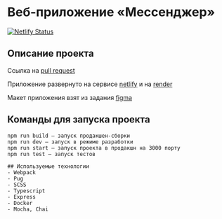#  Веб-приложениe «Мессенджер»

[![Netlify Status](https://api.netlify.com/api/v1/badges/77e9c85e-1911-49ce-8d3b-d8732cbddee7/deploy-status)](https://app.netlify.com/sites/meek-taiyaki-afa351/deploys)

## Описание проекта

Ссылка на [pull request](https://github.com/yugld/middle.messenger.praktikum.yandex/pull/6)

Приложение развернуто на сервисе [netlify](https://meek-taiyaki-afa351.netlify.app)
и на [render](https://messenger-cab0.onrender.com)


Макет приложения взят из задания [figma](https://www.figma.com/file/l909hSsb2cqiuzq1uCZGBJ/Chat_external_link-(Copy)?node-id=0%3A1&t=ru1DWbDG1YCChMBg-0)

## Команды для запуска проекта
```
npm run build — запуск продакшен-сборки
npm run dev — запуск в режиме разработки
npm run start — запуск проекта в продакшн на 3000 порту
npm run test — запуск тестов

## Используемые технологии
- Webpack
- Pug
- SCSS
- Typescript
- Express
- Docker
- Mocha, Chai

